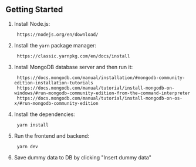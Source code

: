 ## Getting Started

1. Install Node.js:

        https://nodejs.org/en/download/

2. Install the `yarn` package manager:

        https://classic.yarnpkg.com/en/docs/install

3. Install MongoDB database server and then run it:

        https://docs.mongodb.com/manual/installation/#mongodb-community-edition-installation-tutorials
        https://docs.mongodb.com/manual/tutorial/install-mongodb-on-windows/#run-mongodb-community-edition-from-the-command-interpreter
        https://docs.mongodb.com/manual/tutorial/install-mongodb-on-os-x/#run-mongodb-community-edition

4. Install the dependencies:

        yarn install

5. Run the frontend and backend:

        yarn dev

6. Save dummy data to DB by clicking "Insert dummy data"
